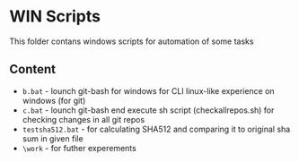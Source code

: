 # WIN Scripts
This folder contans windows scripts for automation of some tasks

## Content

- `b.bat` - lounch git-bash for windows for CLI linux-like experience on windows (for git)
- `c.bat` - lounch git-bash end execute sh script (checkallrepos.sh) for checking changes in all git repos 
- `testsha512.bat` - for calculating SHA512 and comparing it to original sha sum in given file
 - `\work` - for futher experements